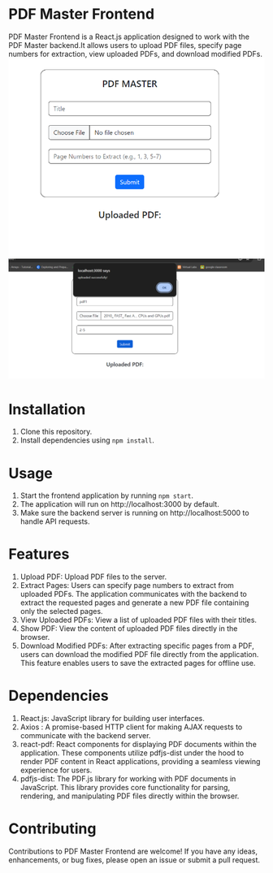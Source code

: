 #                 **PDF Master Frontend**
PDF Master Frontend is a React.js application designed to work with the PDF Master backend.It allows users to upload PDF files, specify page numbers for extraction, view uploaded PDFs, and download modified PDFs.
![Homepage Screensot](./images/Screenshot%20(410).png)
![File Uploaded Successfully Screenshot](./images/Screenshot%20(411).png)

# Installation
1. Clone this repository.
2. Install dependencies using `npm install`.

# Usage
1. Start the frontend application by running `npm start`.
2. The application will run on http://localhost:3000 by default.
3. Make sure the backend server is running on http://localhost:5000 to handle API requests.

# Features
1. Upload PDF: Upload PDF files to the server.
2. Extract Pages: Users can specify page numbers to extract from uploaded PDFs. The application communicates with the backend to extract the requested pages and generate a new PDF file containing only the selected pages.
3. View Uploaded PDFs: View a list of uploaded PDF files with their titles.
4. Show PDF: View the content of uploaded PDF files directly in the browser.
5. Download Modified PDFs: After extracting specific pages from a PDF, users can download the modified PDF file directly from the application. This feature enables users to save the extracted pages for offline use.

# Dependencies
1. React.js: JavaScript library for building user interfaces.
2. Axios : A promise-based HTTP client for making AJAX requests to communicate with the backend server.
3. react-pdf: React components for displaying PDF documents within the application. These components utilize pdfjs-dist under the hood to render PDF content in React applications, providing a seamless viewing experience for users.
4. pdfjs-dist: The PDF.js library for working with PDF documents in JavaScript. This library provides core functionality for parsing, rendering, and manipulating PDF files directly within the browser.

# Contributing
Contributions to PDF Master Frontend are welcome! If you have any ideas, enhancements, or bug fixes, please open an issue or submit a pull request.

